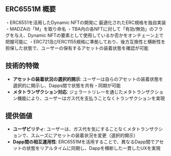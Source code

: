 ## ERC6551M 概要
・ERC6551を活用したDynamic NFTの開発に 最適化されたERC規格を独自実装
・MADZAの「M」を取り命名
・TBA内の各NFTに対して「有効/無効」のフラグを与え、Dynamic NFTの要素として使用しているか否かをオンチェーン上で把握可能に
・ERC721及びERC1155規格に準拠しており、後方互換性と横断性を担保した状態で、ユーザーの保有するアセットの装着状態を確認が可能

## 技術的特徴
- **アセットの装着状況の選択的開示**: ユーザーは自らのアセットの装着状態を選択的に開示し、Dapps間で状態を共有・同期が可能
- **メタトランザクション対応**: ジェラートリレーを通じたメタトランザクション機能により、ユーザーはガス代を支払うことなくトランザクションを実現

## 提供価値
- **ユーザビリティ**: ユーザーは、ガス代を気にすることなくメタトランザクションで、スムーズにアセットの装着状況を変更（選択的開示）
- **Dapp間の相互運用性**: ERC6551Mを活用することで、異なるDapp間でアセットの状態をリアルタイムに同期し、Dappを横断した一貫したUXを実現
